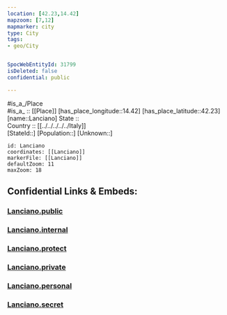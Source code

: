 ```yaml
---
location: [42.23,14.42] 
mapzoom: [7,12] 
mapmarker: city 
type: City
tags:
- geo/City


SpocWebEntityId: 31799
isDeleted: false
confidential: public

---
```

#is_a_/Place  
#is_a_ :: [[Place]] 
[has_place_longitude::14.42] 
[has_place_latitude::42.23] 
[name::Lanciano] 
State ::  
Country :: [[../../../../../Italy]]  
[StateId::] 
[Population::] 
[Unknown::] 


```leaflet
id: Lanciano
coordinates: [[Lanciano]] 
markerFile: [[Lanciano]] 
defaultZoom: 11 
maxZoom: 18
```


## Confidential Links & Embeds: 

### [Lanciano.public](/_public/\Earth\Continent\Europe\Europe~South\Italy\regions~Italy\Abruzzo\Chieti\CityLanciano.public.md) 

### [Lanciano.internal](/_internal/\Earth\Continent\Europe\Europe~South\Italy\regions~Italy\Abruzzo\Chieti\CityLanciano.internal.md) 

### [Lanciano.protect](/_protect/\Earth\Continent\Europe\Europe~South\Italy\regions~Italy\Abruzzo\Chieti\CityLanciano.protect.md) 

### [Lanciano.private](/_private/\Earth\Continent\Europe\Europe~South\Italy\regions~Italy\Abruzzo\Chieti\CityLanciano.private.md) 

### [Lanciano.personal](/_personal/\Earth\Continent\Europe\Europe~South\Italy\regions~Italy\Abruzzo\Chieti\CityLanciano.personal.md) 

### [Lanciano.secret](/_secret/\Earth\Continent\Europe\Europe~South\Italy\regions~Italy\Abruzzo\Chieti\CityLanciano.secret.md)

